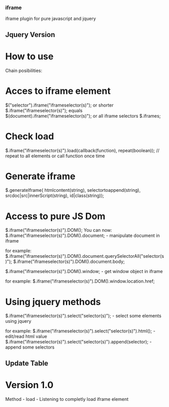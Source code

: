 ### iframe
iframe plugin for pure javascript and jquery

## Jquery Version

# How to use

Chain posibilities:

# Acces to iframe element
$("selector").iframe("iframeselector(s)");
or shorter
$.iframe("iframeselector(s)"); equals $(document).iframe("iframeselector(s)");
or all iframe selectors
$.iframes;

# Check load
$.iframe("iframeselector(s)").load(callback(function), repeat(boolean)); // repeat to all elements or call function once time

# Generate iframe
$.generateIframe( htmlcontent(string), selectortoappend(string), srcdoc|src|innerScript(string),  id|class(string));

# Access to pure JS Dom
$.iframe("iframeselector(s)").DOM();
You can now:
$.iframe("iframeselector(s)").DOM().document; - manipulate document in iframe

for example:
$.iframe("iframeselector(s)").DOM().document.querySelectorAll("selector(s)");
$.iframe("iframeselector(s)").DOM().document.body;

$.iframe("iframeselector(s)").DOM().window; - get window object in iframe

for example:
$.iframe("iframeselector(s)").DOM().window.location.href;

# Using jquery methods

$.iframe("iframeselector(s)").select("selector(s)"); - select some elements using jquery

for example:
$.iframe("iframeselector(s)").select("selector(s)").html(); - edit/read html value
$.iframe("iframeselector(s)").select("selector(s)").append(selector); - append some selectors

## Update Table

# Version 1.0

Method - load - Listening to completly load iframe element
